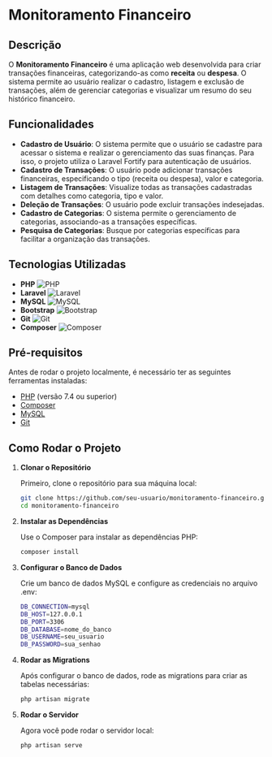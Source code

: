 # Monitoramento Financeiro

## Descrição

O **Monitoramento Financeiro** é uma aplicação web desenvolvida para criar transações financeiras, categorizando-as como **receita** ou **despesa**. O sistema permite ao usuário realizar o cadastro, listagem e exclusão de transações, além de gerenciar categorias e visualizar um resumo do seu histórico financeiro.

## Funcionalidades

- **Cadastro de Usuário**: O sistema permite que o usuário se cadastre para acessar o sistema e realizar o gerenciamento das suas finanças. Para isso, o projeto utiliza o Laravel Fortify para autenticação de usuários.
- **Cadastro de Transações**: O usuário pode adicionar transações financeiras, especificando o tipo (receita ou despesa), valor e categoria.
- **Listagem de Transações**: Visualize todas as transações cadastradas com detalhes como categoria, tipo e valor.
- **Deleção de Transações**: O usuário pode excluir transações indesejadas.
- **Cadastro de Categorias**: O sistema permite o gerenciamento de categorias, associando-as a transações específicas.
- **Pesquisa de Categorias**: Busque por categorias específicas para facilitar a organização das transações.

## Tecnologias Utilizadas

- **PHP** ![PHP](https://img.shields.io/badge/-PHP-777BB4?style=flat&logo=php&logoColor=white)
- **Laravel** ![Laravel](https://img.shields.io/badge/-Laravel-FF2D20?style=flat&logo=laravel&logoColor=white)
- **MySQL** ![MySQL](https://img.shields.io/badge/-MySQL-4479A1?style=flat&logo=mysql&logoColor=white)
- **Bootstrap** ![Bootstrap](https://img.shields.io/badge/-Bootstrap-563D7C?style=flat&logo=bootstrap&logoColor=white)
- **Git** ![Git](https://img.shields.io/badge/-Git-F05032?style=flat&logo=git&logoColor=white)
- **Composer** ![Composer](https://img.shields.io/badge/-Composer-2C3A2D?style=flat&logo=composer&logoColor=white)

## Pré-requisitos

Antes de rodar o projeto localmente, é necessário ter as seguintes ferramentas instaladas:

- [PHP](https://www.php.net/downloads) (versão 7.4 ou superior)
- [Composer](https://getcomposer.org/download/)
- [MySQL](https://dev.mysql.com/downloads/)
- [Git](https://git-scm.com/downloads)

## Como Rodar o Projeto

1. **Clonar o Repositório**

   Primeiro, clone o repositório para sua máquina local:

   ```bash
   git clone https://github.com/seu-usuario/monitoramento-financeiro.git
   cd monitoramento-financeiro

2. **Instalar as Dependências**

   Use o Composer para instalar as dependências PHP:

   ```bash
   composer install

3. **Configurar o Banco de Dados**

   Crie um banco de dados MySQL e configure as credenciais no arquivo .env:

   ```bash
   DB_CONNECTION=mysql
   DB_HOST=127.0.0.1
   DB_PORT=3306
   DB_DATABASE=nome_do_banco
   DB_USERNAME=seu_usuario
   DB_PASSWORD=sua_senhao


4. **Rodar as Migrations**

   Após configurar o banco de dados, rode as migrations para criar as tabelas necessárias:

   ```bash
   php artisan migrate

5. **Rodar o Servidor**

   Agora você pode rodar o servidor local:

   ```bash
   php artisan serve
